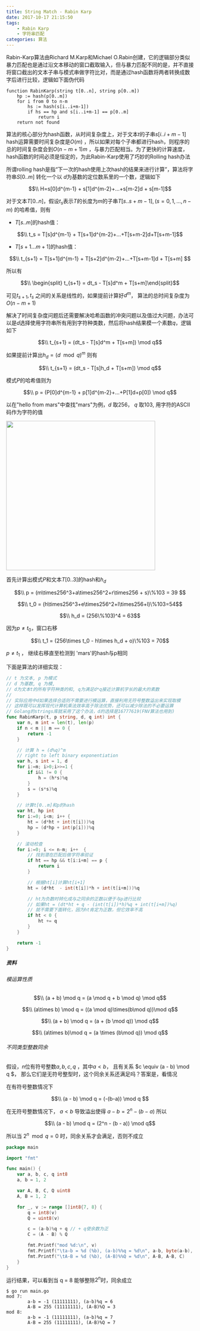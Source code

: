 ```yaml
---
title: String Match - Rabin Karp
date: 2017-10-17 21:15:50
tags:
    - Rabin Karp
    - 字符串匹配
categories: 算法
---
```


Rabin-Karp算法由Richard M.Karp和Michael O.Rabin创建，它的逻辑部分类似暴力匹配也是通过沿文本移动的窗口截取输入，但与暴力匹配不同的是，并不直接将窗口截出的文本子串与模式串做字符比对，而是通过hash函数将两者转换成数字后进行比较，逻辑如下面伪代码

```
function RabinKarp(string t[0..n], string p[0..m])
	hp := hash(p[0..m])
	for i from 0 to n-m
		hs := hash(s[i..i+m-1])
		if hs == hp and s[i..i+m-1] == p[0..m]
			return i
	return not found	
```
<!-- more -->
算法的核心部分为hash函数，从时间复杂度上，对于文本$t$的子串$s[i..i+m-1]$ hash运算需要时间复杂度是$O(m)$ ，所以如果对每个子串都进行hash，则程序的总的时间复杂度会到$O(n-m+1)m$ ，与暴力匹配相当。为了更快的计算速度，hash函数的时间必须是恒定的，为此Rabin-Karp使用了巧妙的Rolling hash办法

所谓rolling hash是指“下一次的hash使用上次hash的结果来进行计算”，算法将字符串$S[0..m]$ 转化一个以 $d$为基数的定位数系里的一个数，逻辑如下

$$\\ H=s[0]d^{m-1} + s[1]d^{m-2}+…+s[m-2]d + s[m-1]$$

对于文本$T[0..n]$，假设$t_s$表示$T$的长度为$m$的子串$T[s..s+m-1], (s=0,1,…,n-m)$  的哈希值，则有

* $T[s..m]$的hash值：

$$\\ t_s = T[s]d^{m-1} + T[s+1]d^{m-2}+…+T[s+m-2]d+T[s+m-1]$$

* $T[s+1...m+1]$的hash值：

$$\\ t_{s+1} = T[s+1]d^{m-1} + T[s+2]d^{m-2}+…+T[s+m-1]d + T[s+m] $$

所以有

$$\\ \begin{split} t_{s+1} = dt_s - T[s]d^m + T[s+m]\end{split}$$

可见$t_{s+1}, t_s$ 之间的关系是线性的，如果提前计算好$d^m$， 算法的总时间复杂度为$O(n-m+1)$

解决了时间复杂度问题后还需要解决哈希函数的冲突问题以及值过大问题，办法可以是$d$选择使用字符串所有用到字符种类数，然后将hash结果模一个素数$q$，逻辑如下

$$\\ t_{s+1} = (dt_s - T[s]d^m + T[s+m]) \mod q$$

如果提前计算出$h_d = (d \mod q)^m$ 则有

$$\\ t_{s+1} = (dt_s - T[s]h_d + T[s+m]) \mod q$$

模式$P$的哈希值则为

$$\\ p = (P[0]d^{m-1} + p[1]d^{m-2}+…+P[1]d+p[0]) \mod q$$

以在"hello from mars"中查找"mars"为例，$d$ 取256， $q$ 取103, 用字符的ASCII码作为字符的值

<img src="http://owo5nif4b.bkt.clouddn.com/kp9.png" width="400">

首先计算出模式$P$和文本$T[0..3]$的hash和$h_d$

$$\\ p = (m\times256^3+a\times256^2+r\times256 + s)\%103 = 39 $$

$$\\ t_0 = (h\times256^3+e\times256^2+l\times256+l)\%103=54$$

$$\\ h_d = (256\%103)^4 = 63$$

因为$p \neq t_0$，窗口右移

$$\\ t_1 = (256\times t_0 - h\times h_d + o)\%103 = 70$$

$p\neq t_1$ ， 继续右移直至检测到 'mars'的hash与p相同

下面是算法的详细实现：

```go
// t 为文本, p 为模式
// d 为基数, q 为模, 
// d为文本t的所有字符种类的和, q为满足d*q接近计算机字长的最大的素数
// 
// 实际应用中d如果选择合适则不需要进行模运算，直接利用无符号整数溢出来实现取模
// 这样既可以发挥现代计算机乘法效率高于除法优势，还可以减少除法的不必要运算
// Golang的strings库就采用了这个办法，d的选择是16777619(FNV算法也用到)
func RabinKarp(t, p string, d, q int) int {
	var n, m int = len(t), len(p)
	if n < m || m == 0 {
		return -1
	}

	// 计算 h = (d%q)^m
	// right to left binary exponentiation
	var h, s int = 1, d
	for i:=m; i>0;i>>=1 {
		if i&1 != 0 {
			h = (h*s)%q
		}
		s = (s*s)%q
	}

	// 计算t[0..m]和p的hash
	var ht, hp int
	for i:=0; i<m; i++ {
		ht = (d*ht + int(t[i]))%q
		hp = (d*hp + int(p[i]))%q
	}

	// 滚动检查
	for i:=0; i <= n-m; i++  {
		// 找到潜在匹配后做字符串验证
		if ht == hp && t[i:i+m] == p {
			return i
		}

		// 根据ht[i]计算ht[i+1]
		ht = (d*ht  - int(t[i])*h + int(t[i+m]))%q

		// ht为负数时转化成与之同余的正数以便于与p进行比较
		// 如果ht = (dt*ht + q - (int(t[i])*h)%q + int(t[i+m])%q)
		// 就不需要下面转化，因为ht肯定为正数，但它效率不高
		if ht < 0 {
			ht += q
		}
	}

	return -1
}
```

##### 资料

###### 模运算性质

$$\\ (a + b) \mod q = (a \mod q + b \mod q) \mod q$$

$$\\ (a\times b) \mod q = ((a \mod q)\times(b\mod q))\mod q$$

$$\\ (a + b) \mod q = (a + (b \mod q)) \mod q$$

$$\\ (a\times b)\mod q = (a \times  (b\mod q)) \mod q$$

###### 不同类型整数同余

假设，$n$位有符号整数$a, b, c, q$ ，其中$a < b$， 且有关系  $c \equiv (a - b) \mod q $， 那么它们是无符号整型时，这个同余关系还满足吗？答案是，看情况

在有符号整数情况下 

$$\\ (a - b) \mod q = (-(b-a)) \mod q $$

在无符号整数情况下， $a < b$ 导致溢出使得 $a -b = 2^n - (b - a)$ 所以

$$\\ (a - b) \mod q = (2^n - (b - a)) \mod q$$

所以当 $2^n \mod q = 0$ 时，同余关系才会满足，否则不成立

```go
package main

import "fmt"

func main() {
	var a, b, c, q int8
	a, b = 1, 2

	var A, B, C, Q uint8
	A, B = 1, 2

	for _, v := range []int8{7, 8} {
		q = int8(v)
		Q = uint8(v)

		c = (a-b)%q + q // + q使余数为正
		C = (A - B) % Q

		fmt.Printf("mod %d:\n", v)
		fmt.Printf("\ta-b = %d (%b), (a-b)%%q = %d\n", a-b, byte(a-b), c)
		fmt.Printf("\tA-B = %d (%b), (A-B)%%Q = %d\n", A-B, A-B, C)
	}
}
```

运行结果，可以看到当 q = 8 能够整除$2^n$时，同余成立

```
$ go run main.go 
mod 7:
        a-b = -1 (11111111), (a-b)%q = 6
        A-B = 255 (11111111), (A-B)%Q = 3
mod 8:
        a-b = -1 (11111111), (a-b)%q = 7
        A-B = 255 (11111111), (A-B)%Q = 7
```













